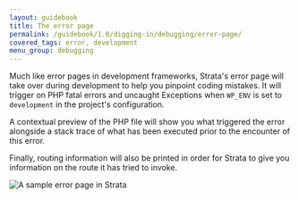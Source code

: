 ```yaml
---
layout: guidebook
title: The error page
permalink: /guidebook/1.0/digging-in/debugging/error-page/
covered_tags: error, development
menu_group: debugging
---
```


Much like error pages in development frameworks, Strata's error page will take over during development to help you pinpoint coding mistakes. It will trigger on PHP fatal errors and uncaught Exceptions when `WP_ENV` is set to `development` in the project's configuration.

A contextual preview of the PHP file will show you what triggered the error alongside a stack trace of what has been executed prior to the encounter of this error.

Finally, routing information will also be printed in order for Strata to give you information on the route it has tried to invoke.

![A sample error page in Strata](/images/error-page.png)
